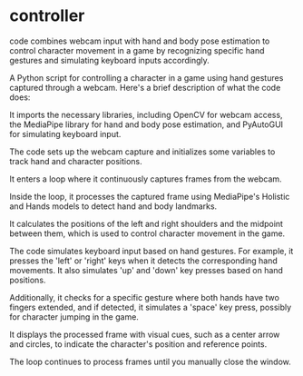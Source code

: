 # controller
 code combines webcam input with hand and body pose estimation to control character movement in a game by recognizing specific hand gestures and simulating keyboard inputs accordingly.

 A Python script for controlling a character in a game using hand gestures captured through a webcam. Here's a brief description of what the code does:

It imports the necessary libraries, including OpenCV for webcam access, the MediaPipe library for hand and body pose estimation, and PyAutoGUI for simulating keyboard input.

The code sets up the webcam capture and initializes some variables to track hand and character positions.

It enters a loop where it continuously captures frames from the webcam.

Inside the loop, it processes the captured frame using MediaPipe's Holistic and Hands models to detect hand and body landmarks.

It calculates the positions of the left and right shoulders and the midpoint between them, which is used to control character movement in the game.

The code simulates keyboard input based on hand gestures. For example, it presses the 'left' or 'right' keys when it detects the corresponding hand movements. It also simulates 'up' and 'down' key presses based on hand positions.

Additionally, it checks for a specific gesture where both hands have two fingers extended, and if detected, it simulates a 'space' key press, possibly for character jumping in the game.

It displays the processed frame with visual cues, such as a center arrow and circles, to indicate the character's position and reference points.

The loop continues to process frames until you manually close the window.

